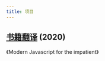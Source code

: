 ```yaml
---
title: 项目
---
```


## [书籍翻译](https://item.jd.com/12911627.html) (2020)

《Modern Javascript for the impatient》


